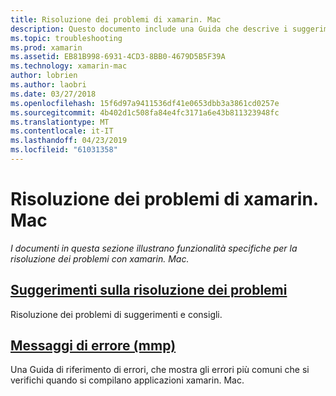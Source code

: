 ```yaml
---
title: Risoluzione dei problemi di xamarin. Mac
description: Questo documento include una Guida che descrive i suggerimenti sulla risoluzione dei problemi generali per lo sviluppo di xamarin. Mac e un'altra Guida in cui sono elencati gli errori generati da mmp, lo strumento dai pacchetti di assembly in un'applicazione Mac.
ms.topic: troubleshooting
ms.prod: xamarin
ms.assetid: EB81B998-6931-4CD3-8BB0-4679D5B5F39A
ms.technology: xamarin-mac
author: lobrien
ms.author: laobri
ms.date: 03/27/2018
ms.openlocfilehash: 15f6d97a9411536df41e0653dbb3a3861cd0257e
ms.sourcegitcommit: 4b402d1c508fa84e4fc3171a6e43b811323948fc
ms.translationtype: MT
ms.contentlocale: it-IT
ms.lasthandoff: 04/23/2019
ms.locfileid: "61031358"
---
```

# <a name="xamarinmac-troubleshooting"></a>Risoluzione dei problemi di xamarin. Mac 

_I documenti in questa sezione illustrano funzionalità specifiche per la risoluzione dei problemi con xamarin. Mac._

##  <a name="troubleshooting-tipsmactroubleshootingtroubleshootingmd"></a>[Suggerimenti sulla risoluzione dei problemi](~/mac/troubleshooting/troubleshooting.md)

Risoluzione dei problemi di suggerimenti e consigli.

##  <a name="errors-messages-mmpmactroubleshootingmmp-errorsmd"></a>[Messaggi di errore (mmp)](~/mac/troubleshooting/mmp-errors.md)

Una Guida di riferimento di errori, che mostra gli errori più comuni che si verifichi quando si compilano applicazioni xamarin. Mac.

